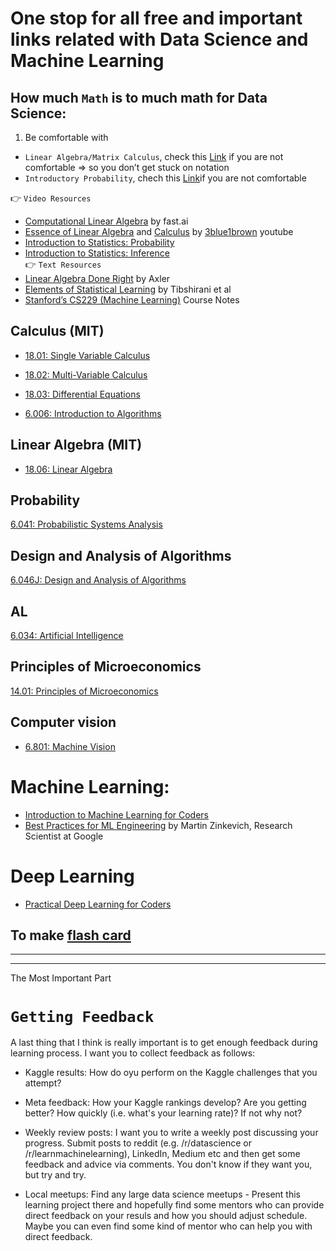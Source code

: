# One stop for all free and important links related with Data Science and Machine Learning

## How much `Math` is to much math for Data Science:
1. Be comfortable with
  * `Linear Algebra/Matrix Calculus`, check this [Link](http://cs229.stanford.edu/section/cs229-linalg.pdf) if you are not comfortable => so you don’t get stuck on notation
  * `Introductory Probability`, chech this [Link](http://cs229.stanford.edu/section/cs229-prob.pdf)if you are not comfortable <br>

:point_right: `Video Resources`
  * [Computational Linear Algebra](https://www.fast.ai/2017/07/17/num-lin-alg/) by fast.ai
  * [Essence of Linear Algebra](https://www.youtube.com/watch?v=kjBOesZCoqc&list=PLZHQObOWTQDPD3MizzM2xVFitgF8hE_ab) and [Calculus](https://www.youtube.com/watch?v=WUvTyaaNkzM&list=PLZHQObOWTQDMsr9K-rj53DwVRMYO3t5Yr) by [3blue1brown](https://www.youtube.com/channel/UCYO_jab_esuFRV4b17AJtAw) youtube 
  * [Introduction to Statistics: Probability](https://www.edx.org/course/introduction-statistics-probability-uc-berkeleyx-stat2-2x)
  * [Introduction to Statistics: Inference](https://www.edx.org/course/introduction-statistics-inference-uc-berkeleyx-stat2-3x)<br>
:point_right: `Text Resources`
  * [Linear Algebra Done Right](https://linear.axler.net) by Axler
  * [Elements of Statistical Learning](https://hastie.su.domains/ElemStatLearn/) by Tibshirani et al
  * [Stanford’s CS229 (Machine Learning)](http://cs229.stanford.edu/syllabus.html#opt) Course Notes
## Calculus (MIT)
* [18.01: Single Variable Calculus](https://ocw.mit.edu/courses/mathematics/18-01-single-variable-calculus-fall-2006/)
* [18.02: Multi-Variable Calculus](https://ocw.mit.edu/courses/mathematics/18-02-multivariable-calculus-fall-2007/)
* [18.03: Differential Equations](https://ocw.mit.edu/courses/mathematics/18-03-differential-equations-spring-2010/)

* [6.006: Introduction to Algorithms](https://ocw.mit.edu/courses/electrical-engineering-and-computer-science/6-006-introduction-to-algorithms-spring-2008/)

## Linear Algebra (MIT)
* [18.06: Linear Algebra](http://ocw.mit.edu/courses/mathematics/18-06-linear-algebra-spring-2010/)

## Probability
[6.041: Probabilistic Systems Analysis](https://ocw.mit.edu/courses/electrical-engineering-and-computer-science/6-041-probabilistic-systems-analysis-and-applied-probability-spring-2006/)

## Design and Analysis of Algorithms
[6.046J: Design and Analysis of Algorithms](http://stellar.mit.edu/S/course/6/sp15/6.046J/materials.html)

## AL
[6.034: Artificial Intelligence](https://ocw.mit.edu/courses/electrical-engineering-and-computer-science/6-034-artificial-intelligence-fall-2010/)

## Principles of Microeconomics
[14.01: Principles of Microeconomics](https://ocw.mit.edu/courses/economics/14-01-principles-of-microeconomics-fall-2018/)

## Computer vision
* [6.801: Machine Vision](https://ocw.mit.edu/courses/electrical-engineering-and-computer-science/6-801-machine-vision-fall-2004/index.htm)

# Machine Learning: 
* [Introduction to Machine Learning for Coders](https://course18.fast.ai/ml)
* [Best Practices for ML Engineering](https://developers.google.com/machine-learning/guides/rules-of-ml/) by Martin Zinkevich, Research Scientist at Google

# Deep Learning
* [Practical Deep Learning for Coders](https://course.fast.ai)


## To make [flash card](https://apps.ankiweb.net)


-----
-----
The Most Important Part

# `Getting Feedback`
A last thing that I think is really important is to get enough feedback during learning process. I want you to collect feedback as follows:

* Kaggle results: How do oyu perform on the Kaggle challenges that you attempt?

* Meta feedback: How your Kaggle rankings develop? Are you getting better? How quickly (i.e. what's your learning rate)? If not why not?

* Weekly review posts: I want you to write a weekly post discussing your progress. Submit posts to reddit (e.g. /r/datascience or /r/learnmachinelearning), LinkedIn, Medium etc and then get some feedback and advice via comments. You don't know if they want you, but try and try.

* Local meetups: Find any large data science meetups - Present this learning project there and hopefully find some mentors who can provide direct feedback on your resuls and how you should adjust schedule. Maybe you can even find some kind of mentor who can help you with direct feedback.
